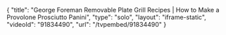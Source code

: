 {
    "title": "George Foreman Removable Plate Grill Recipes | How to Make a Provolone Prosciutto Panini",
    "type": "solo",
    "layout": "iframe-static",
    "videoId": "91834490",
    "url": "\/tvpembed\/91834490"
}